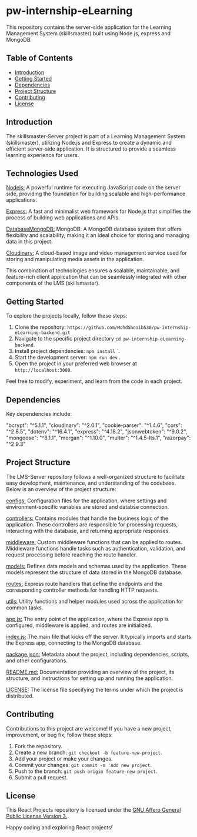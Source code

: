 # pw-internship-eLearning

This repository contains the server-side application for the Learning Management System (skillsmaster) built using Node.js, express and MongoDB.

## Table of Contents

- [Introduction](#introduction)
- [Getting Started](#getting-started)
- [Dependencies](#dependencies)
- [Project Structure](#project-structure)
- [Contributing](#contributing)
- [License](#license)

## Introduction

The skillsmaster-Server project is part of a Learning Management System (skillsmaster), utilizing Node.js and Express to create a dynamic and efficient server-side application. It is structured to provide a seamless learning experience for users.

## Technologies Used

[Nodejs:](Nodejs) A powerful runtime for executing JavaScript code on the server side, providing the foundation for building scalable and high-performance applications.

[Express:](Express) A fast and minimalist web framework for Node.js that simplifies the process of building web applications and APIs.

[DatabaseMongoDB:](Database) MongoDB: A MongoDB database system that offers flexibility and scalability, making it an ideal choice for storing and managing data in this project.

[Cloudinary:](Cloudinary) A cloud-based image and video management service used for storing and manipulating media assets in the application.

This combination of technologies ensures a scalable, maintainable, and feature-rich client application that can be seamlessly integrated with other components of the LMS (skillsmaster).

## Getting Started

To explore the projects locally, follow these steps:

1. Clone the repository: `https://github.com/MohdShoaib530/pw-internship-eLearning-backend.git`
2. Navigate to the specific project directory `cd pw-internship-eLearning-backend`.
3. Install project dependencies: `npm install` `.
4. Start the development server: `npm run dev` .
5. Open the project in your preferred web browser at `http://localhost:3000`.

Feel free to modify, experiment, and learn from the code in each project.

## Dependencies

Key dependencies include:

"bcrypt": "^5.1.1",
"cloudinary": "^2.0.1",
"cookie-parser": "^1.4.6",
"cors": "^2.8.5",
"dotenv": "^16.4.1",
"express": "^4.18.2",
"jsonwebtoken": "^9.0.2",
"mongoose": "^8.1.1",
"morgan": "^1.10.0",
"multer": "^1.4.5-lts.1",
"razorpay": "^2.9.3"

## Project Structure

The LMS-Server repository follows a well-organized structure to facilitate easy development, maintenance, and understanding of the codebase. Below is an overview of the project structure:

[configs:](src/configs/config.js) Configuration files for the application, where settings and environment-specific variables are stored and databse connection.

[controllers:](src/controllers/) Contains modules that handle the business logic of the application. These controllers are responsible for processing requests, interacting with the database, and returning appropriate responses.

[middleware:](src/middleware/) Custom middleware functions that can be applied to routes. Middleware functions handle tasks such as authentication, validation, and request processing before reaching the route handler.

[models:](src/models) Defines data models and schemas used by the application. These models represent the structure of data stored in the MongoDB database.

[routes:](src/routes) Express route handlers that define the endpoints and the corresponding controller methods for handling HTTP requests.

[utils:](src/utils) Utility functions and helper modules used across the application for common tasks.

[app.js:](src/app.js) The entry point of the application, where the Express app is configured, middleware is applied, and routes are initialized.

[index.js:](src/index.js) The main file that kicks off the server. It typically imports and starts the Express app, connecting to the MongoDB database.

[package.json:](./package.json) Metadata about the project, including dependencies, scripts, and other configurations.

[README.md:](README.md) Documentation providing an overview of the project, its structure, and instructions for setting up and running the application.

[LICENSE:](./LICENSE) The license file specifying the terms under which the project is distributed.

## Contributing

Contributions to this project are welcome! If you have a new project, improvement, or bug fix, follow these steps:

1. Fork the repository.
2. Create a new branch: `git checkout -b feature-new-project`.
3. Add your project or make your changes.
4. Commit your changes: `git commit -m 'Add new project`.
5. Push to the branch: `git push origin feature-new-project`.
6. Submit a pull request.

## License

This React Projects repository is licensed under the [GNU Affero General Public License Version 3.](LICENSE).

Happy coding and exploring React projects!
